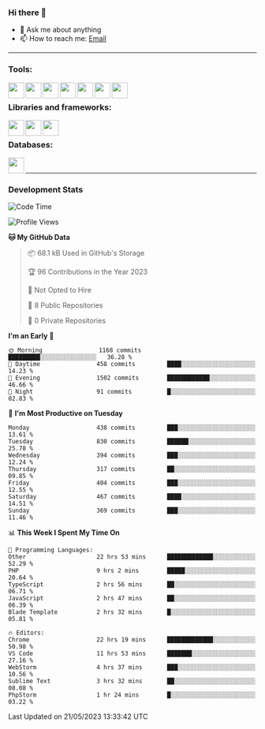 ### Hi there 👋

- 💬 Ask me about anything
- 📫 How to reach me: [Email]

---

### Tools:
<img align='left' height="32" width="32" src="https://cdn.jsdelivr.net/npm/simple-icons@4.8.0/icons/phpstorm.svg" />
<img align='left' height="32" width="32" src="https://cdn.jsdelivr.net/npm/simple-icons@4.8.0/icons/webstorm.svg" />
<img align='left' height="32" width="32" src="https://cdn.jsdelivr.net/npm/simple-icons@4.8.0/icons/visualstudiocode.svg" />
<img align='left' height="32" width="32" src="https://cdn.jsdelivr.net/npm/simple-icons@4.8.0/icons/sublimetext.svg" />
<img align='left' height="32" width="32" src="https://cdn.jsdelivr.net/npm/simple-icons@4.8.0/icons/laragon.svg" />
<img align='left' height="32" width="32" src="https://cdn.jsdelivr.net/npm/simple-icons@4.8.0/icons/docker.svg" />
<img align='left' height="32" width="32" src="https://cdn.jsdelivr.net/npm/simple-icons@4.8.0/icons/amazonaws.svg" />
<br>

### Libraries and frameworks:
<img align='left' height="32" width="32" src="https://cdn.jsdelivr.net/npm/simple-icons@4.8.0/icons/laravel.svg" />
<img align='left' height="32" width="32" src="https://cdn.jsdelivr.net/npm/simple-icons@4.8.0/icons/vue-dot-js.svg" />
<img align='left' height="32" width="32" src="https://cdn.jsdelivr.net/npm/simple-icons@4.8.0/icons/jquery.svg" />
<br>

### Databases:
<img align='left' height="32" width="32" src="https://cdn.jsdelivr.net/npm/simple-icons@4.8.0/icons/mysql.svg" />
<br>

---
### Development Stats
<!--START_SECTION:waka-->
![Code Time](http://img.shields.io/badge/Code%20Time-1%2C621%20hrs-blue)

![Profile Views](http://img.shields.io/badge/Profile%20Views-6-blue)

**🐱 My GitHub Data** 

> 📦 68.1 kB Used in GitHub's Storage 
 > 
> 🏆 96 Contributions in the Year 2023
 > 
> 🚫 Not Opted to Hire
 > 
> 📜 8 Public Repositories 
 > 
> 🔑 0 Private Repositories 
 > 
**I'm an Early 🐤** 

```text
🌞 Morning                1168 commits        █████████░░░░░░░░░░░░░░░░   36.28 % 
🌆 Daytime                458 commits         ████░░░░░░░░░░░░░░░░░░░░░   14.23 % 
🌃 Evening                1502 commits        ████████████░░░░░░░░░░░░░   46.66 % 
🌙 Night                  91 commits          █░░░░░░░░░░░░░░░░░░░░░░░░   02.83 % 
```
📅 **I'm Most Productive on Tuesday** 

```text
Monday                   438 commits         ███░░░░░░░░░░░░░░░░░░░░░░   13.61 % 
Tuesday                  830 commits         ██████░░░░░░░░░░░░░░░░░░░   25.78 % 
Wednesday                394 commits         ███░░░░░░░░░░░░░░░░░░░░░░   12.24 % 
Thursday                 317 commits         ██░░░░░░░░░░░░░░░░░░░░░░░   09.85 % 
Friday                   404 commits         ███░░░░░░░░░░░░░░░░░░░░░░   12.55 % 
Saturday                 467 commits         ████░░░░░░░░░░░░░░░░░░░░░   14.51 % 
Sunday                   369 commits         ███░░░░░░░░░░░░░░░░░░░░░░   11.46 % 
```


📊 **This Week I Spent My Time On** 

```text
💬 Programming Languages: 
Other                    22 hrs 53 mins      █████████████░░░░░░░░░░░░   52.29 % 
PHP                      9 hrs 2 mins        █████░░░░░░░░░░░░░░░░░░░░   20.64 % 
TypeScript               2 hrs 56 mins       ██░░░░░░░░░░░░░░░░░░░░░░░   06.71 % 
JavaScript               2 hrs 47 mins       ██░░░░░░░░░░░░░░░░░░░░░░░   06.39 % 
Blade Template           2 hrs 32 mins       █░░░░░░░░░░░░░░░░░░░░░░░░   05.81 % 

🔥 Editors: 
Chrome                   22 hrs 19 mins      █████████████░░░░░░░░░░░░   50.98 % 
VS Code                  11 hrs 53 mins      ███████░░░░░░░░░░░░░░░░░░   27.16 % 
WebStorm                 4 hrs 37 mins       ███░░░░░░░░░░░░░░░░░░░░░░   10.56 % 
Sublime Text             3 hrs 32 mins       ██░░░░░░░░░░░░░░░░░░░░░░░   08.08 % 
PhpStorm                 1 hr 24 mins        █░░░░░░░░░░░░░░░░░░░░░░░░   03.22 % 
```


 Last Updated on 21/05/2023 13:33:42 UTC
<!--END_SECTION:waka-->

[huyviet]: https://huyviet.vn/
[EMAIl]: https://mail.google.com/mail/u/0/?fs=1&tf=cm&source=mailto&to=huynguyenviet0110@gmail.com
